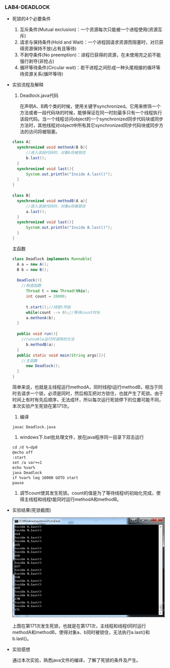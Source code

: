 ### LAB4-DEADLOCK

- 死锁的4个必要条件

  1. 互斥条件(Mutual exclusion)：一个资源每次只能被一个进程使用(资源互斥)
  2. 请求与保持条件(Hold and Wait)：一个进程因请求资源而阻塞时，对已获得资源保持不放(占有且等待)
  3. 不剥夺条件(No preemption)：进程已获得的资源，在未使用完之前不能强行剥夺(非抢占)
  4. 循环等待条件(Circular wait)：若干进程之间形成一种头尾相接的循环等待资源关系(循环等待)

- 实验流程及解释

  1. Deadlock.java代码

     ​在声明A、B两个类的时候，使用关键字synchronized。它用来修饰一个方法或者一段代码块的时候，能够保证在同一时刻最多只有一个线程执行该段代码。当一个线程访问object的一个synchronized同步代码块或同步方法时，其他线程对object中所有其它synchronized同步代码块或同步方法的访问将被阻塞。

  ```java
  class A{
  	synchronized void methonA(B b){
        //进入该段代码时，对象b将被锁住
  		b.last();
  	}
  	synchronized void last(){
  		System.out.println("Inside A.last()");
  	}
  }

  class B{
  	synchronized void methodB(A a){
        //进入该段代码时，对象a将被锁住
  		a.last();
  	}
  	synchronized void last(){
  		System.out.println("Inside B.last()");
  	}
  }
  ```

  主函数

  ```java
  class Deadlock implements Runnable{
    A a = new A();
    B b = new B();

    Deadlock(){
      //构造函数
        Thread t = new Thread(this);
        int count = 20000;

        t.start();//线程t开始
        while(count --> 0);//等待count时长
        a.methonA(b);
    }

    public void run(){
      //runnable运行时调用的方法
        b.methodB(a);
    }
    public static void main(String args[]){
      //主函数
        new Deadlock();
    }
  }
  ```

  ​	简单来说，也就是主线程运行methodA，同时线程t运行methodB，相当于同时去请求一个锁，必须是同时，然后相互把对方锁住，也就产生了死锁。由于时间上有时有先后顺序，无法成环，所以每次运行死锁停下的位置可能不同，本次实验产生死锁在第171次。

  1. 编译

  ```
  javac Deadlock.java
  ```

  1. windows下.bat批处理文件，放在java程序同一目录下双击运行

  ```
  cd /d %~dp0
  @echo off
  :start
  set /a var+=1
  echo %var%
  java Deadlock
  if %var% leq 10000 GOTO start
  pause
  ```

  1. 调节count使其发生死锁。count的值是为了等待线程t的初始化完成，使得主线程和线程t能同时运行methodA和methodB。

- 实验结果(死锁截图)

  ![Deadlock](Deadlock.png)

  上图在第171次发生死锁，也就是在第171次，主线程和线程t同时运行methodA和methodB，使得对象a、b同时被锁住，无法执行a.last()和b.last()。

- 实验感想

  通过本次实验，熟悉java文件的编译，了解了死锁的条件及产生。

  ​